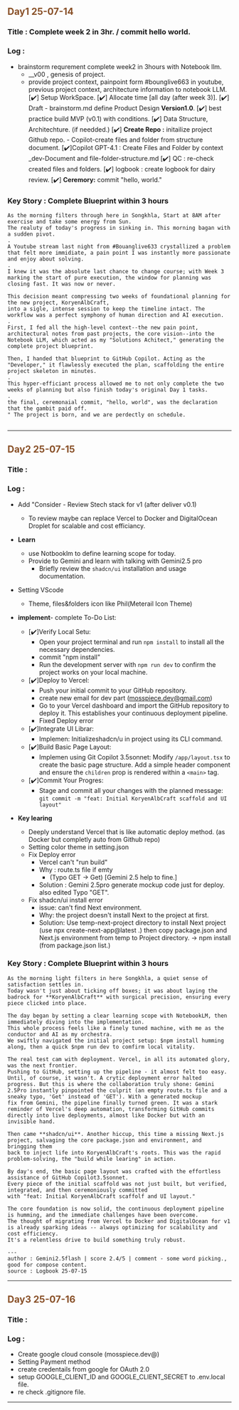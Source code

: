 ## <font color = #895129> Day1 25-07-14 </font>

### Title : Complete week 2 in 3hr. / commit hello world.

### Log :

-   brainstorm requrement complete week2 in 3hours with Notebook llm.
    -   \_\_v00 , genesis of project.
    -   provide project context, painpoint form #bounglive663 in youtube, previous project context, architecture information to notebook LLM.
        [✔️] Setup WorkSpace.
        [✔️] Allocate time [all day (after week 3)].
        [✔️] Draft - brainstorm.md define Product Design **Version1.0**.
        [✔️] best practice build MVP (v0.1) with conditions.
        [✔️] Data Structure, Architechture. (if needded.)
        [✔️] **Create Repo :** initailize project Github repo. - Copilot-create files and folder from structure document.
        [✔️]Copilot GPT-4.1 : Create Files and Folder by context \_dev-Document and file-folder-structure.md
        [✔️] QC : re-check created files and folders.
        [✔️] logbook : create logbook for dairy review.
        [✔️] **Ceremory:** commit "hello, world."

### Key Story : Complete Blueprint within 3 hours

```
As the morning filters through here in Songkhla, Start at 8AM after exercise and take some energy from Sun.
The realuty of today's progress in sinking in. This morning bagan with a sudden pivot.
.
A Youtube stream last night from #Bouanglive633 crystallized a problem that felt more immidiate, a pain point I was instantly more passionate and enjoy about solving.
.
I knew it was the absolute last chance to change course; with Week 3 marking the start of pure execution, the window for planning was closing fast. It was now or never.

This decision meant compressing two weeks of foundational planning for the new project, KoryenAlbCraft,
into a sigle, intense session to keep the timeline intact. The workflow was a perfect symphony of human direction and AI execution.
.
First, I fed all the high-level context--the new pain point, architectural notes from past projects, the core vision--into the Notebook LLM, which acted as my "Solutions Achitect," generating the complete project blueprint.

Then, I handed that blueprint to GitHub Copilot. Acting as the "Developer," it flawlessly executed the plan, scaffolding the entire project skeleton in minutes.
.
This hyper-efficiant process allowed me to not only complete the two weeks of planning but also finish today's original Day 1 tasks.
.
the final, ceremonaial commit, "hello, world", was the declaration that the gambit paid off.
" The project is born, and we are perdectly on schedule.


```

---

<!-- ///////////////////////////////////////////////////////////////////////////////////// -->

## <font color = #895129> Day2 25-07-15 </font>

### Title :

### Log :

-   Add "Consider - Review Stech stack for v1 (after deliver v0.1)
    -   To review maybe can replace Vercel to Docker and DigitalOcean Droplet for scalable and cost efficiancy.
-   **Learn**
    -   use Notbooklm to define learning scope for today.
    -   Provide to Gemini and learn with talking with Gemini2.5 pro
        -   Briefly review the `shadcn/ui` installation and usage documentation.
-   Setting VScode
    -   Theme, files&folders icon like Phil(Meterail Icon Theme)
-   **implement**- complete To-Do List:

    -   [✔️]Verify Local Setu:
        -   Open your project terminal and run `npm install` to install all the necessary dependencies.
        -   commit "npm install"
        -   Run the development server with `npm run dev` to confirm the project works on your local machine.
    -   [✔️]Deploy to Vercel:
        -   Push your initial commit to your GitHub repository.
        -   create new email for dev part (mosspiece.dev@gmail.com)
        -   Go to your Vercel dashboard and import the GitHub repository to deploy it. This establishes your continuous deployment pipeline.
        -   Fixed Deploy error
    -   [✔️]Integrate UI Librar:
        -   Implemen: Initializeshadcn/u in project using its CLI command.
    -   [✔️]Build Basic Page Layout:
        -   Implemen using Git Copilot 3.5sonnet: Modify `/app/layout.tsx` to create the basic page structure. Add a simple header component and ensure the `children` prop is rendered within a `<main>` tag.
    -   [✔️]Commit Your Progres:
        -   Stage and commit all your changes with the planned message: `git commit -m "feat: Initial KoryenAlbCraft scaffold and UI layout"`

-   **Key learing**
    -   Deeply understand Vercel that is like automatic deploy method. (as Docker but completly auto from Github repo)
    -   Setting color theme in setting.json
    -   Fix Deploy error
        -   Vercel can't "run build"
        -   Why : route.ts file if emty
            -   (Typo GET -> Get) [Gemini 2.5 help to fine.]
        -   Solution : Gemini 2.5pro generate mockup code just for deploy. also edited Typo "GET".
    -   Fix shadcn/ui install error
        -   issue: can't find Next environment.
        -   Why: the project doesn't install Next to the project at first.
        -   Solution: Use temp-next-project directory to install Next project (use npx create-next-app@latest .) then copy package.json
            and Next.js environment from temp to Project directory. -> npm install (from package.json list.)

### Key Story : Complete Blueprint within 3 hours

```
As the morning light filters in here Songkhla, a quiet sense of satisfaction settles in.
Today wasn't just about ticking off boxes; it was about laying the badrock for **KoryenAlbCraft** with surgical precision, ensuring every piece clicked into place.

The day began by setting a clear learning scope with NotebookLM, then immediately diving into the implementation.
This whole process feels like a finely tuned machine, with me as the conductor and AI as my orchestra.
We swiftly navigated the initial project setup: $npm install humming along, then a quick $npm run dev to comfirm local vitality.

The real test cam with deployment. Vercel, in all its automated glory, was the next frontier.
Pushing to GitHub, setting up the pipeline - it almost felt too easy.
Until, of course, it wasn't. A crytic deployment error halted progress. But this is where the collaboration truly shone: Gemini
2.5Pro instantly pinpointed the culprit (an empty route.ts file and a sneaky typo, 'Get' instead of 'GET'). With a generated mockup
fix from Gemini, the pipeline finally turned green. It was a stark reminder of Vercel's deep automation, transforming GitHub commits
directly into live deployments, almost like Docker but with an invisible hand.

Then came **shadcn/ui**. Another hiccup, this time a missing Next.js project, salvaging the core package.json and environment, and bringging them
back to inject life into KoryenAlbCraft's roots. This was the rapid problem-solving, the "build while learing" in action.

By day's end, the basic page layout was crafted with the effortless assistance of GitHub Copilot3.5sonnet.
Every piece of the initial scaffold was not just built, but verified, integrated, and then ceremoniously committed
with "feat: Initial KoryenAlbCraft scaffolf and UI layout."

The core foundation is now solid, the continuous deployment pipeline is humming, and the immediate challenges have been overcome.
The thought of migrating from Vercel to Docker and DigitalOcean for v1 is already sparking ideas -- always optimizing for scalability and cost efficiency.
It's a relentless drive to build something truly robust.

---
author : Gemini2.5flash | score 2.4/5 | comment - some word picking., good for compose content.
source : Logbook 25-07-15
```

---

<!-- ///////////////////////////////////////////////////////////////////////////////////// -->

## <font color = #895129> Day3 25-07-16 </font>

### Title :

### Log :

-   Create google cloud console (mosspiece.dev@)
-   Setting Payment method
-   create credentails from google for OAuth 2.0
-   setup GOOGLE_CLIENT_ID and GOOGLE_CLIENT_SECRET to .env.local file.
-   re check .gitignore file.

---

<!-- ///////////////////////////////////////////////////////////////////////////////////// -->
